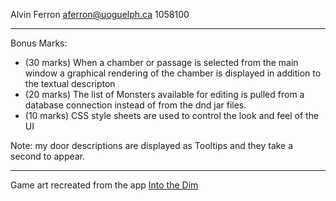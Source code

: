 Alvin Ferron
aferron@uoguelph.ca
1058100

---
Bonus Marks:
 - (30 marks) When a chamber or passage is selected from the main window a graphical rendering of the chamber is displayed in addition to the textual descripton
 - (20 marks) The list of Monsters available for editing is pulled from a database connection instead of from the dnd jar files.
 - (10 marks) CSS style sheets are used to control the look and feel of the UI

Note: my door descriptions are displayed as Tooltips and they take a second to appear.

---
Game art recreated from the app [Into the Dim](https://apps.apple.com/ca/app/into-the-dim/id1045102110)

